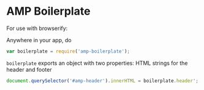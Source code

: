 AMP Boilerplate
===============

For use with browserify:

Anywhere in your app, do

```javascript
var boilerplate = require('amp-boilerplate');
```

`boilerplate` exports an object with two properties: HTML strings for the header and footer

```javascript
document.querySelector('#amp-header').innerHTML = boilerplate.header';
```
